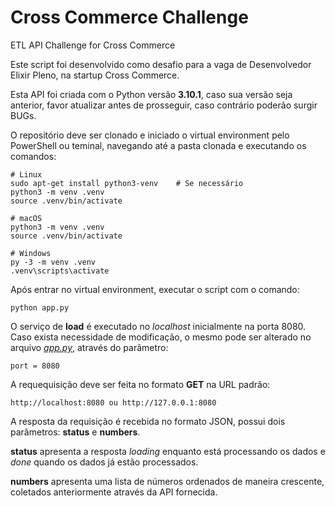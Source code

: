 # Cross Commerce Challenge
ETL API Challenge for Cross Commerce

Este script foi desenvolvido como desafio para a vaga de Desenvolvedor Elixir Pleno, na startup Cross Commerce.


Esta API foi criada com o Python versão **3.10.1**, caso sua versão seja anterior, favor atualizar antes de prosseguir, caso contrário poderão surgir BUGs.


O repositório deve ser clonado e iniciado o virtual environment pelo PowerShell ou teminal, navegando até a pasta clonada e executando os comandos:
```
# Linux
sudo apt-get install python3-venv    # Se necessário
python3 -m venv .venv
source .venv/bin/activate

# macOS
python3 -m venv .venv
source .venv/bin/activate

# Windows
py -3 -m venv .venv
.venv\scripts\activate
```

Após entrar no virtual environment, executar o script com o comando:
```
python app.py
```

O serviço de **load** é executado no *localhost* inicialmente na porta 8080. Caso exista necessidade de modificação, o mesmo pode ser alterado no arquivo [*app.py*](/app.py), através do parâmetro:
```
port = 8080
```

A requequisição deve ser feita no formato **GET** na URL padrão:
```
http://localhost:8080 ou http://127.0.0.1:8080
```

A resposta da requisição é recebida no formato JSON, possui dois parâmetros: **status** e **numbers**.

**status** apresenta a resposta *loading* enquanto está processando os dados e *done* quando os dados já estão processados.

**numbers** apresenta uma lista de números ordenados de maneira crescente, coletados anteriormente através da API fornecida.
